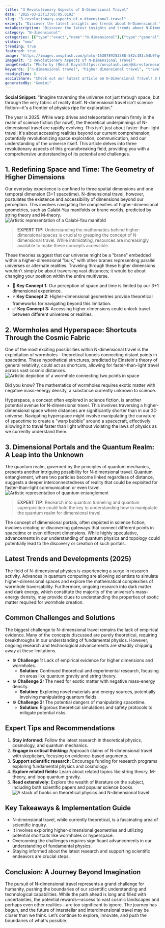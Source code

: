 ```yaml
---
title: "3 Revolutionary Aspects of N-Dimensional Travel"
date: "2025-03-23T13:05:05.019Z"
slug: "3-revolutionary-aspects-of-n-dimensional-travel"
excerpt: "Discover the latest insights and trends about N-Dimensional Travel. This comprehensive guide covers everything you need to know about N-Dimensional Travel in 2025."
metaDescription: "Discover the latest insights and trends about N-Dimensional Travel. This comprehensive guide covers everything you need to know about N-Dimensional Travel ..."
category: "N-dimensional"
categories: [{"type":"exact","name":"N-dimensional"},{"type":"general","name":"Physics"},{"type":"medium","name":"Quantum Mechanics"},{"type":"specific","name":"Wormhole Physics"},{"type":"niche","name":"Einstein-Rosen Bridges"}]
status: "new"
trending: true
featured: true
image: "https://images.unsplash.com/photo-1530789253388-582c481c54b0?q=85&w=1200&fit=max&fm=webp&auto=compress"
imageAlt: "3 Revolutionary Aspects of N-Dimensional Travel"
imageCredit: "Photo by [Mesut Kaya](https://unsplash.com/@directormesut) on Unsplash"
keywords: ["n-dimensional travel", "higher dimensional travel", "travel through dimensions", "wormhole travel", "hyperspace travel", "n-dimensional physics", "faster than light travel", "dimensional portals", "time travel theories", "best n-dimensional travel books"]
readingTime: 6
socialShare: "Check out our latest article on N-Dimensional Travel! 3 Revolutionary Aspects of N-Dimensional Travel #n-dimensional travel #higher dimensional travel #travel through dimensions"
generatedBy: "Gemini"
---
```




**Social Snippet:**  "Imagine traversing the universe not just through space, but through the very fabric of reality itself. N-dimensional travel isn't science fiction—it's a frontier of physics ripe for exploration."

The year is 2025. While warp drives and teleportation remain firmly in the realm of science fiction (for now!), the theoretical underpinnings of N-dimensional travel are rapidly evolving.  This isn't just about faster-than-light travel; it's about accessing realities beyond our current comprehension, potentially revolutionizing space exploration, communication, and our understanding of the universe itself. This article delves into three revolutionary aspects of this groundbreaking field, providing you with a comprehensive understanding of its potential and challenges.

## 1.  Redefining Space and Time: The Geometry of Higher Dimensions

Our everyday experience is confined to three spatial dimensions and one temporal dimension (3+1 spacetime).  N-dimensional travel, however, postulates the existence and accessibility of dimensions beyond our perception.  This involves navigating the complexities of higher-dimensional geometries, such as Calabi-Yau manifolds or brane worlds, predicted by string theory and M-theory. ![Artistic representation of a Calabi-Yau manifold](https://images.unsplash.com/photo-1500835556837-99ac94a94552?q=85&w=1200&fit=max&fm=webp&auto=compress)

> **EXPERT TIP:** Understanding the mathematics behind higher-dimensional spaces is crucial to grasping the concept of N-dimensional travel. While intimidating, resources are increasingly available to make these concepts accessible.

These theories suggest that our universe might be a "brane" embedded within a higher-dimensional "bulk," with other branes representing parallel universes or alternate realities.  Traveling through these higher dimensions wouldn't simply be about traversing vast distances; it would be about changing your position within the entire multiverse.

* 🔑 **Key Concept 1:**  Our perception of space and time is limited by our 3+1 dimensional experience.
* ⚡ **Key Concept 2:**  Higher-dimensional geometries provide theoretical frameworks for navigating beyond this limitation.
* ✅ **Key Concept 3:**  Accessing higher dimensions could unlock travel between different universes or realities.

## 2.  Wormholes and Hyperspace: Shortcuts Through the Cosmic Fabric

One of the most exciting possibilities within N-dimensional travel is the exploitation of wormholes – theoretical tunnels connecting distant points in spacetime.  These hypothetical structures, predicted by Einstein's theory of general relativity, could act as shortcuts, allowing for faster-than-light travel across vast cosmic distances. ![Artistic depiction of a wormhole connecting two points in space](https://images.unsplash.com/photo-1530789253388-582c481c54b0?q=85&w=1200&fit=max&fm=webp&auto=compress)

Did you know? The mathematics of wormholes requires exotic matter with negative mass-energy density, a substance currently unknown to science.

Hyperspace, a concept often explored in science fiction, is another potential avenue for N-dimensional travel.  This involves traversing a higher-dimensional space where distances are significantly shorter than in our 3D universe.  Navigating hyperspace might involve manipulating the curvature of spacetime to create a "warp bubble" around a spacecraft, effectively allowing it to travel faster than light without violating the laws of physics as we currently understand them.

## 3.  Dimensional Portals and the Quantum Realm:  A Leap into the Unknown

The quantum realm, governed by the principles of quantum mechanics, presents another intriguing possibility for N-dimensional travel. Quantum entanglement, where two particles become linked regardless of distance, suggests a deeper interconnectedness of reality that could be exploited for faster-than-light communication or even travel.  ![Artistic representation of quantum entanglement](https://images.unsplash.com/photo-1504598318550-17eba1008a68?q=85&w=1200&fit=max&fm=webp&auto=compress)

> **EXPERT TIP:**  Research into quantum tunneling and quantum superposition could hold the key to understanding how to manipulate the quantum realm for dimensional travel.

The concept of dimensional portals, often depicted in science fiction, involves creating or discovering gateways that connect different points in spacetime or even different dimensions.  While highly speculative, advancements in our understanding of quantum physics and topology could potentially lead to the discovery or creation of such portals.

## Latest Trends and Developments (2025)

The field of N-dimensional physics is experiencing a surge in research activity.  Advances in quantum computing are allowing scientists to simulate higher-dimensional spaces and explore the mathematical complexities of wormhole traversability.  Furthermore, ongoing research into dark matter and dark energy, which constitute the majority of the universe's mass-energy density, may provide clues to understanding the properties of exotic matter required for wormhole creation.

## Common Challenges and Solutions

The biggest challenge to N-dimensional travel remains the lack of empirical evidence.  Many of the concepts discussed are purely theoretical, requiring breakthroughs in our understanding of fundamental physics.  However, ongoing research and technological advancements are steadily chipping away at these limitations.

* ⚙️ **Challenge 1:** Lack of empirical evidence for higher dimensions and wormholes.
    * **Solution:** Continued theoretical and experimental research, focusing on areas like quantum gravity and string theory.
* ⚙️ **Challenge 2:**  The need for exotic matter with negative mass-energy density.
    * **Solution:**  Exploring novel materials and energy sources, potentially involving manipulating quantum fields.
* ⚙️ **Challenge 3:**  The potential dangers of manipulating spacetime.
    * **Solution:**  Rigorous theoretical simulations and safety protocols to mitigate potential risks.

## Expert Tips and Recommendations

1. **Stay informed:** Follow the latest research in theoretical physics, cosmology, and quantum mechanics.
2. **Engage in critical thinking:**  Approach claims of N-dimensional travel with skepticism, focusing on evidence-based arguments.
3. **Support scientific research:**  Encourage funding for research programs exploring fundamental physics and cosmology.
4. **Explore related fields:**  Learn about related topics like string theory, M-theory, and loop quantum gravity.
5. **Read extensively:**  Explore the wealth of literature on the subject, including both scientific papers and popular science books.  ![A stack of books on theoretical physics and N-dimensional travel](https://images.unsplash.com/photo-1524842495237-6abc737eae1f?q=85&w=1200&fit=max&fm=webp&auto=compress)

## Key Takeaways & Implementation Guide

* N-dimensional travel, while currently theoretical, is a fascinating area of scientific inquiry.
* It involves exploring higher-dimensional geometries and utilizing potential shortcuts like wormholes or hyperspace.
* Overcoming the challenges requires significant advancements in our understanding of fundamental physics.
* Staying informed about the latest research and supporting scientific endeavors are crucial steps.

## Conclusion:  A Journey Beyond Imagination

The pursuit of N-dimensional travel represents a grand challenge for humanity, pushing the boundaries of our scientific understanding and technological capabilities.  While the path ahead is long and filled with uncertainties, the potential rewards—access to vast cosmic landscapes and perhaps even other realities—are too significant to ignore.  The journey has begun, and the future of interstellar and interdimensional travel may be closer than we think.  Let’s continue to explore, innovate, and push the boundaries of what's possible.
